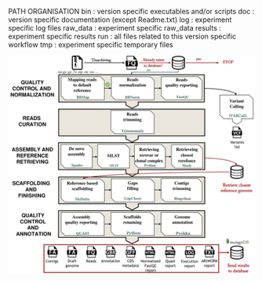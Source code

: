 PATH ORGANISATION
    bin : version specific executables and/or scripts
    doc : version specific documentation (except Readme.txt)
    log : experiment specific log files
    raw_data : experiment specific raw_data
    results : experiment specific results
    run : all files related to this version specific workflow
    tmp : experiment specific temporary files

![](ARtWORK_scheme.jpg?raw=true "ARTwork workflow")
